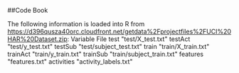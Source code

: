##Code Book

The following information is loaded into R from https://d396qusza40orc.cloudfront.net/getdata%2Fprojectfiles%2FUCI%20HAR%20Dataset.zip:
Variable    File
test        "test/X_test.txt"
testAct     "test/y_test.txt"
testSub     "test/subject_test.txt"
train       "train/X_train.txt"
trainAct    "train/y_train.txt"
trainSub    "train/subject_train.txt"
features    "features.txt"
activities  "activity_labels.txt"
